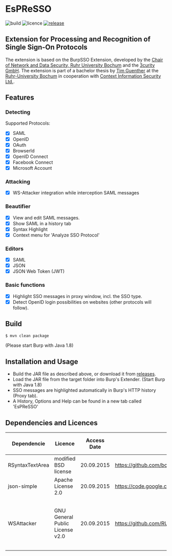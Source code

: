 # EsPReSSO
![build](https://img.shields.io/badge/Build-success-brightgreen.svg)
![licence](https://img.shields.io/badge/License-GPLv2-brightgreen.svg)
[![release](https://img.shields.io/badge/Release-v1.5.0-blue.svg)](https://github.com/RUB-NDS/BurpSSOExtension-Development/releases)

## Extension for Processing and Recognition of Single Sign-On Protocols

The extension is based on the BurpSSO Extension, developed by the [Chair of Network and Data Security, Ruhr University 
Bochum](http://nds.rub.de/) and the [3curity GmbH](http://3curity.de/). The extension is part of a bachelor thesis by [Tim Guenther](https://github.com/TimGuenther) at the [Ruhr-University Bochum](http://rub.de/) in cooperation with [Context Information Security Ltd.](http://contextis.com/).


## Features

### Detecting
Supported Protocols:
- [x] SAML
- [x] OpenID
- [x] OAuth
- [x] BrowserId
- [x] OpenID Connect
- [x] Facebook Connect
- [x] Microsoft Account

### Attacking
- [x] WS-Attacker integration while interception SAML messages

### Beautifier
- [x] View and edit SAML messages.
- [x] Show SAML in a history tab
- [x] Syntax Highlight
- [x] Context menu for 'Analyze SSO Protocol'

### Editors
- [x] SAML
- [x] JSON
- [x] JSON Web Token (JWT)

### Basic functions
- [x] Highlight SSO messages in proxy window, incl. the SSO type.
- [x] Detect OpenID login possibilities on websites (other protocols will follow).

## Build
```bash
$ mvn clean package
```
(Please start Burp with Java 1.8)

## Installation and Usage

- Build the JAR file as described above, or download it from [releases](https://github.com/RUB-NDS/BurpSSOExtension-Development/releases).
- Load the JAR file from the target folder into Burp's Extender. (Start Burp with Java 1.8)
- SSO messages are highlighted automatically in Burp's HTTP history (Proxy tab).
- A History, Options and Help can be found in a new tab called 'EsPReSSO'

## Dependencies and Licences

 Dependencie     | Licence                         | Access Date | Link                                          | Copyright (c) Date, Name                                             |
|-----------------|---------------------------------|-------------|-----------------------------------------------|----------------------------------------------------------------------|
| RSyntaxTextArea | modified BSD license            | 20.09.2015  | https://github.com/bobbylight/RSyntaxTextArea | 2012, Robert Futrell                                                 |
| json-simple     | Apache License 2.0              | 20.09.2015  | https://code.google.com/p/json-simple/        | Unkown, Yidong Fang                                                  |
| WSAttacker      | GNU General Public License v2.0 | 20.09.2015  | https://github.com/RUB-NDS/WS-Attacker/       | 2012, Christain Mainka, Andreas Falkenberg, Jurai Somorovski, et al. |
